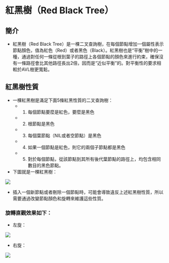 # 紅黑樹（Red Black Tree）
 
## 簡介
- 紅黑樹（Red Black Tree）是一棵二叉查詢樹，在每個節點增加一個屬性表示節點顏色，值為紅色（Red）或者黑色（Black）。紅黑樹也是“平衡”樹中的一種，通過對任何一條從根到葉子的路徑上各個節點的顏色來進行約束，確保沒有一條路徑會比其他路徑長出2倍，因而是“近似平衡”的。對平衡性的要求相較於AVL樹更寬鬆。

## 紅黑樹性質
- 一棵紅黑樹是滿足下面5條紅黑性質的二叉查詢樹：
  - 1. 每個節點要麼是紅色，要麼是黑色
  - 2. 根節點是黑色
  - 3. 每個葉節點（NIL或者空節點）是黑色
  - 4. 如果一個節點是紅色，則它的兩個子節點都是黑色
  - 5. 對於每個節點，從該節點到其所有後代葉節點的路徑上，均包含相同數目的黑色節點。
- 下圖就是一棵紅黑樹：

![](https://img-blog.csdn.net/20180914131136476?watermark/2/text/aHR0cHM6Ly9ibG9nLmNzZG4ubmV0L3UwMTQxNjU2MjA=/font/5a6L5L2T/fontsize/400/fill/I0JBQkFCMA==/dissolve/70)

- 插入一個新節點或者刪除一個節點時，可能會導致違反上述紅黑樹性質，所以需要通過改變節點顏色和旋轉來維護這些性質。
### 旋轉直觀效果如下：
- 左旋：

![](https://img-blog.csdn.net/20170323102309404)

- 右旋：
 
![](https://img-blog.csdn.net/20180914133836881?watermark/2/text/aHR0cHM6Ly9ibG9nLmNzZG4ubmV0L3UwMTQxNjU2MjA=/font/5a6L5L2T/fontsize/400/fill/I0JBQkFCMA==/dissolve/70)
